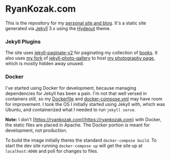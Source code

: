 # RyanKozak.com

This is the repository for my [personal site and blog](https://ryankozak.com). It's a static site generated via [Jekyll](http://jekyllrb.com) 3.x using the [Hydeout]( https://github.com/fongandrew/hydeout) theme.

### Jekyll Plugins
The site uses [jekyll-paginate-v2](https://github.com/sverrirs/jekyll-paginate-v2) for paginating my collection of [books](https://ryankozak.com/books). It also uses [my fork](https://github.com/d0n601/jekyll-photo-gallery) of [jekyll-photo-gallery](https://github.com/aerobless/jekyll-photo-gallery) to host [my photography page](https://ryankozak.com/photography), which is mostly hidden away unused.


### Docker  
I've started using Docker for development, because managing dependencies for Jekyll has been a pain. I'm not that well versed in containers still, so my [Dockerfile](./Dockerfile) and [docker-compose.yml](./docker=compose.yml) may have room for improvement. I took the OS I initially started using Jekyll with, which was Ubuntu, and containerized what I needed to run `jekyll serve`.

**Note:** I don't [https://ryankozak.com](https://ryankozak.com) with Docker, the static files are placed in Apache. The Docker portion is meant for development, not production.

To build the image initially theres the standard `docker-compose build`. To start the dev site running `docker-compose up` will get the site up at `localhost:4000` and poll for changes to files.
